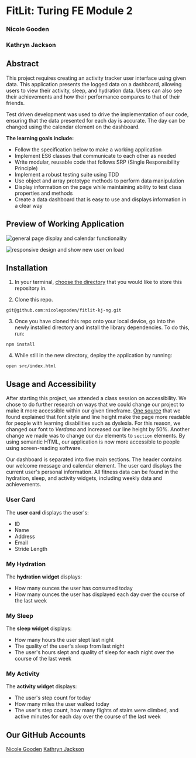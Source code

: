 # FitLit: Turing FE Module 2
### Nicole Gooden
### Kathryn Jackson


## Abstract

This project requires creating an activity tracker user interface using given data. This application presents the logged data on a dashboard, allowing users to view their activity, sleep, and hydration data. Users can also see their achievements and how their performance compares to that of their friends.

Test driven development was used to drive the implementation of our code, ensuring that the data presented for each day is accurate. The day can be changed using the calendar element on the dashboard.

**The learning goals include:**
* Follow the specification below to make a working application
* Implement ES6 classes that communicate to each other as needed
* Write modular, reusable code that follows SRP (Single Responsibility Principle)
* Implement a robust testing suite using TDD
* Use object and array prototype methods to perform data manipulation
* Display information on the page while maintaining ability to test class properties and methods
* Create a data dashboard that is easy to use and displays information in a clear way


## Preview of Working Application
![general page display and calendar functionality](http://g.recordit.co/OIwoE4XK6X)

![responsive design and show new user on load](http://g.recordit.co/KGJKUHTsEM)


## Installation
1. In your terminal, [choose the directory](https://www.git-tower.com/learn/git/ebook/en/command-line/appendix/command-line-101#:~:text=To%20change%20this%20current%20working,%24%20cd%20..) that you would like to store this repository in.

2. Clone this repo.
```
git@github.com:nicolegooden/fitlit-kj-ng.git
```

3. Once you have cloned this repo onto your local device, go into the newly installed directory and install the library dependencies. To do this, run:
```
npm install
```
4. While still in the new directory, deploy the application by running:
```
open src/index.html
```


## Usage and Accessibility
After starting this project, we attended a class session on accessibility. We chose to do further research on ways that we could change our project to make it more accessible within our given timeframe. [One source](http://dyslexiahelp.umich.edu/sites/default/files/good_fonts_for_dyslexia_study.pdf) that we found explained that font style and line height make the page more readable for people with learning disabilities such as dyslexia. For this reason, we changed our font to _Verdana_ and increased our line height by 50%. Another change we made was to change our `div` elements to `section` elements. By using semantic HTML, our application is now more accessible to people using screen-reading software.

Our dashboard is separated into five main sections. The header contains our welcome message and calendar element. The user card displays the current user's personal information. All fitness data can be found in the hydration, sleep, and activity widgets, including weekly data and achievements.

### User Card

The **user card** displays the user's:
* ID
* Name
* Address
* Email
* Stride Length

### My Hydration

The **hydration widget** displays:
* How many ounces the user has consumed today
* How many ounces the user has displayed each day over the course of the last week

### My Sleep

The **sleep widget** displays:
* How many hours the user slept last night
* The quality of the user's sleep from last night
* The user's hours slept and quality of sleep for each night over the course of the last week

### My Activity
The **activity widget**  displays:
* The user's step count for today
* How many miles the user walked today
* The user's step count, how many flights of stairs were climbed, and active minutes for each day over the course of the last week


## Our GitHub Accounts
[Nicole Gooden](https://github.com/nicolegooden)
[Kathryn Jackson](https://github.com/kathrynljackson)

